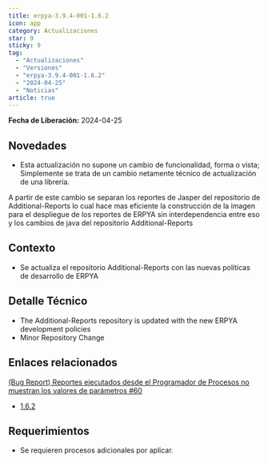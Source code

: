 ```yaml
---
title: erpya-3.9.4-001-1.6.2
icon: app
category: Actualizaciones
star: 9
sticky: 9
tag:
  - "Actualizaciones"
  - "Versiones"
  - "erpya-3.9.4-001-1.6.2"
  - "2024-04-25"
  - "Noticias"
article: true
---
```


**Fecha de Liberación:** 2024-04-25

## Novedades

- Esta actualización no supone un cambio de funcionalidad, forma o vista; Simplemente se trata de un cambio netamente técnico de actualización de una librería.

A partir de este cambio se separan los reportes de Jasper del repositorio de Additional-Reports lo cual hace mas eficiente la construcción de la imagen para el despliegue de los reportes de ERPYA sin interdependencia entre eso y los cambios de java del repositorio Additional-Reports

## Contexto

- Se actualiza el repositorio Additional-Reports con las nuevas políticas de desarrollo de ERPYA

## Detalle Técnico

- The Additional-Reports repository is updated with the new ERPYA development policies
- Minor Repository Change

## Enlaces relacionados

[(Bug Report) Reportes ejecutados desde el Programador de Procesos no muestran los valores de parámetros #60](https://github.com/erpcya/adempiere/issues/60)

- [1.6.2](https://github.com/erpya/adempiere_patch_zk/releases/tag/1.6.2)

## Requerimientos

- Se requieren procesos adicionales por aplicar.
